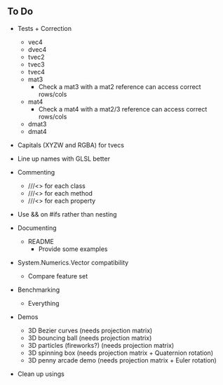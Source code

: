 ## To Do

- Tests + Correction
  - vec4
  - dvec4
  - tvec2
  - tvec3
  - tvec4
  - mat3
    - Check a mat3 with a mat2 reference can access correct rows/cols
  - mat4
    - Check a mat4 with a mat2/3 reference can access correct rows/cols
  - dmat3
  - dmat4
- Capitals (XYZW and RGBA) for tvecs
- Line up names with GLSL better
- Commenting
  - ///<> for each class
  - ///<> for each method
  - ///<> for each property

- Use && on #ifs rather than nesting
- Documenting
  - README
    - Provide some examples
- System.Numerics.Vector compatibility
  - Compare feature set

- Benchmarking
  - Everything
- Demos
  - 3D Bezier curves (needs projection matrix)
  - 3D bouncing ball (needs projection matrix)
  - 3D particles (fireworks?) (needs projection matrix)
  - 3D spinning box (needs projection matrix + Quaternion rotation)
  - 3D penny arcade demo (needs projection matrix + Euler rotation)

- Clean up usings
